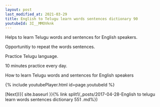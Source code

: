 ```yaml
---
layout: post
last_modified_at: 2021-03-29
title: English to Telugu learn words sentences dictionary 90 
youtubeId: 3I__MMOVknk
---
```

 
 
Helps to learn Telugu words and sentences for English speakers.

Opportunitiy to repeat the words sentences. 

Practice Telugu language. 
 
10 minutes practice every day. 
 
How to learn Telugu words and sentences for English speakers 
 
{% include youtubePlayer.html id=page.youtubeId %}
 
 
[Next]({{ site.baseurl }}{% link  split1/_posts/2017-04-28-English to telugu learn words sentences dictionary 551 .md%})
 
